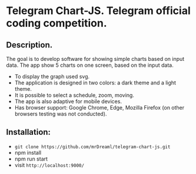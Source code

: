 # Telegram Chart-JS. Telegram official coding competition.

## Description.

The goal is to develop software for showing simple charts based on input data.
The app show 5 charts on one screen, based on the input data.
* To display the graph used svg.
* The application is designed in two colors: a dark theme and a light theme.
* It is possible to select a schedule, zoom, moving.
* The app is also adaptive for mobile devices.
* Has browser support: Google Chrome, Edge, Mozilla Firefox (on other browsers testing was not conducted).

## Installation:

* `git clone https://github.com/mrDreaml/telegram-chart-js.git`
* npm install
* npm run start
* visit `http://localhost:9000/`
